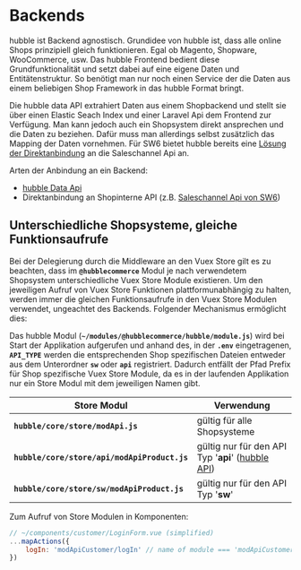 # Backends

hubble ist Backend agnostisch. Grundidee von hubble ist, dass alle online Shops prinzipiell gleich funktionieren. Egal ob Magento, Shopware, WooCommerce, usw. 
Das hubble Frontend bedient diese Grundfunktionalität und setzt dabei auf eine eigene Daten und Entitätenstruktur. 
So benötigt man nur noch einen Service der die Daten aus einem beliebigen Shop Framework in das hubble Format bringt. 

Die hubble data API extrahiert Daten aus einem Shopbackend und stellt sie über einen Elastic Seach Index und einer Laravel Api dem Frontend zur Verfügung.
Man kann jedoch auch ein Shopsystem direkt ansprechen und die Daten zu beziehen. 
Dafür muss man allerdings selbst zusätzlich das Mapping der Daten vornehmen.
Für SW6 bietet hubble bereits eine [Lösung der Direktanbindung](../backends/shopware6.md) an die Saleschannel Api an. 

Arten der Anbindung an ein Backend:
- [hubble Data Api](../backends/hubbleDataApi.md)
- Direktanbindung an Shopinterne API (z.B. [Saleschannel Api von SW6](../backends/shopware6.md))

## Unterschiedliche Shopsysteme, gleiche Funktionsaufrufe
Bei der Delegierung durch die Middleware an den Vuex Store gilt es zu beachten, dass im __`@hubblecommerce`__ Modul
je nach verwendetem Shopsystem unterschiedliche Vuex Store Module existieren. 
Um den jeweiligen Aufruf von Vuex Store Funktionen plattformunabhängig zu halten, 
werden immer die gleichen Funktionsaufrufe in den Vuex
Store Modulen verwendet, ungeachtet des Backends. Folgender Mechanismus ermöglicht dies:

Das hubble Modul (__`~/modules/@hubblecommerce/hubble/module.js`__) wird bei Start der Applikation aufgerufen
und anhand des, in der __`.env`__ eingetragenen, __`API_TYPE`__ werden die entsprechenden Shop spezifischen Dateien
entweder aus dem Unterordner __`sw`__ oder __`api`__ registriert. Dadurch entfällt der Pfad Prefix für Shop
spezifische Vuex Store Module, da es in der laufenden Applikation nur ein Store Modul mit dem jeweiligen Namen gibt. 

| Store Modul | Verwendung |
| --- | --- | 
| __`hubble/core/store/modApi.js`__ | gültig für alle Shopsysteme |
| __`hubble/core/store/api/modApiProduct.js`__ | gültig nur für den API Typ '__api__' ([hubble API](../api)) |
| __`hubble/core/store/sw/modApiProduct.js`__ | gültig nur für den API Typ '__sw__' |

Zum Aufruf von Store Modulen in Komponenten:
``` js
// ~/components/customer/LoginForm.vue (simplified)
...mapActions({
    logIn: 'modApiCustomer/logIn' // name of module === 'modApiCustomer', name of action === 'logIn'
})
```
